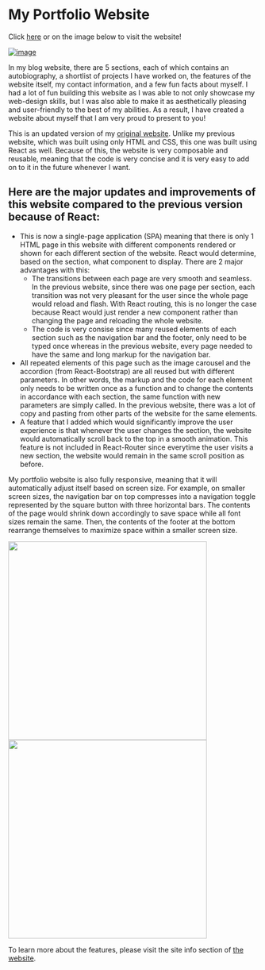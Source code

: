 # My Portfolio Website

Click [here](https://edmond-luu.github.io/blog) or on the image below to visit the website!

[![image](https://user-images.githubusercontent.com/26613209/189459308-c958fc14-6614-468a-85b7-00dd35d0128c.png)](https://edmond-luu.github.io/blog)

In my blog website, there are 5 sections, each of which contains an autobiography, a shortlist of projects I have worked on, the features of the website itself, my contact information, and a few fun facts about myself. I had a lot of fun building this website as I was able to not only showcase my web-design skills, but I was also able to make it as aesthetically pleasing and user-friendly to the best of my abilities. As a result, I have created a website about myself that I am very proud to present to you!

This is an updated version of my [original website](https://edmond-luu.github.io/oldWebsite). Unlike my previous website, which was built using only HTML and CSS, this one was built using React as well. Because of this, the website is very composable and reusable, meaning that the code is very concise and it is very easy to add on to it in the future whenever I want.

## Here are the major updates and improvements of this website compared to the previous version because of React:
* This is now a single-page application (SPA) meaning that there is only 1 HTML page in this website with different components rendered or shown for each different section of the website. React would determine, based on the section, what component to display. There are 2 major advantages with this:
  * The transitions between each page are very smooth and seamless. In the previous website, since there was one page per section, each transition was not very pleasant for the user since the whole page would reload and flash. With React routing, this is no longer the case because React would just render a new component rather than changing the page and reloading the whole website.
  * The code is very consise since many reused elements of each section such as the navigation bar and the footer, only need to be typed once whereas in the previous website, every page needed to have the same and long markup for the navigation bar.
* All repeated elements of this page such as the image carousel and the accordion (from React-Bootstrap) are all reused but with different parameters. In other words, the markup and the code for each element only needs to be written once as a function and to change the contents in accordance with each section, the same function with new parameters are simply called. In the previous website, there was a lot of copy and pasting from other parts of the website for the same elements.
* A feature that I added which would significantly improve the user experience is that whenever the user changes the section, the website would automatically scroll back to the top in a smooth animation. This feature is not included in React-Router since everytime the user visits a new section, the website would remain in the same scroll position as before.

My portfolio website is also fully responsive, meaning that it will automatically adjust itself based on screen size. For example, on smaller screen sizes, the navigation bar on top compresses into a navigation toggle represented by the square button with three horizontal bars. The contents of the page would shrink down accordingly to save space while all font sizes remain the same. Then, the contents of the footer at the bottom rearrange themselves to maximize space within a smaller screen size.

<div>
 <img src="https://user-images.githubusercontent.com/26613209/189459401-f2d0d631-974d-4139-bb83-c1e985ef6ad2.png" width=400/>
 <img src="https://user-images.githubusercontent.com/26613209/189436865-350bd66f-b9b3-4d00-87ec-75fa7a922b9c.png" width=400/>
</div>


To learn more about the features, please visit the site info section of [the website](https://edmond-luu.github.io).

